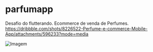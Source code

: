 # parfumapp

Desafio do flutterando. 
Ecommerce de venda de Perfumes. 
https://dribbble.com/shots/8226522-Perfume-e-commerce-Mobile-App/attachments/596233?mode=media

![Imagem](https://cdn.dribbble.com/users/4189231/screenshots/8226522/media/69dc9142ce77a8096f2b62561f6fca87.jpg)


